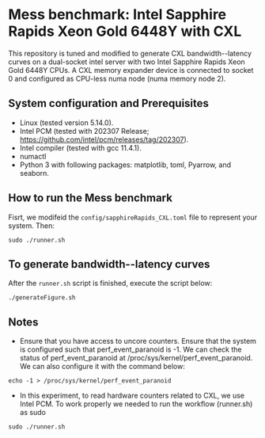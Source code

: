 # Mess benchmark: Intel Sapphire Rapids Xeon Gold 6448Y with CXL


This repository is tuned and modified to generate CXL bandwidth--latency curves on a dual-socket intel server with two Intel Sapphire Rapids Xeon Gold 6448Y CPUs. A CXL memory expander device is connected to socket 0 and configured as CPU-less numa node (numa memory node 2).



## System configuration and Prerequisites

- Linux (tested version 5.14.0).
- Intel PCM (tested with 202307 Release; https://github.com/intel/pcm/releases/tag/202307).
- Intel compiler (tested with gcc 11.4.1).
- numactl
- Python 3 with following packages: matplotlib, toml, Pyarrow, and seaborn. 
 


## How to run the Mess benchmark 
Fisrt, we modifeid the `config/sapphireRapids_CXL.toml` file to represent your system. Then: 

```
sudo ./runner.sh 
```


## To generate bandwidth--latency curves
After the `runner.sh` script is finished, execute the script below:

``` 
./generateFigure.sh 
```


## Notes

- Ensure that you have access to uncore counters. Ensure that the system is configured such that perf_event_paranoid is -1. We can check the status of perf_event_paranoid at /proc/sys/kernel/perf_event_paranoid. We can also configure it with the command below: 

```
echo -1 > /proc/sys/kernel/perf_event_paranoid

```

- In this experiment, to read hardware counters related to CXL, we use Intel PCM. To work properly we needed to run the workflow (runner.sh) as sudo  
```
sudo ./runner.sh 
```
